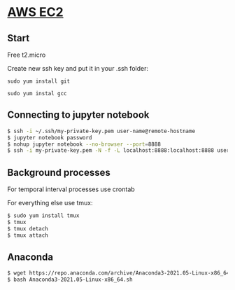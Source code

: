 # [AWS EC2](https://console.aws.amazon.com/ec2)

## Start

Free t2.micro

Create new ssh key and put it in your .ssh folder:

`sudo yum install git`

`sudo yum instal gcc`

## Connecting to jupyter notebook

```bash
$ ssh -i ~/.ssh/my-private-key.pem user-name@remote-hostname
$ jupyter notebook password
$ nohup jupyter notebook --no-browser --port=8888
$ ssh -i my-private-key.pem -N -f -L localhost:8888:localhost:8888 user-name@remote-hostname
```

## Background processes

For temporal interval processes use crontab

For everything else use tmux:

```bash
$ sudo yum install tmux
$ tmux
$ tmux detach
$ tmux attach
```

## Anaconda

```bash
$ wget https://repo.anaconda.com/archive/Anaconda3-2021.05-Linux-x86_64.sh
$ bash Anaconda3-2021.05-Linux-x86_64.sh
```
